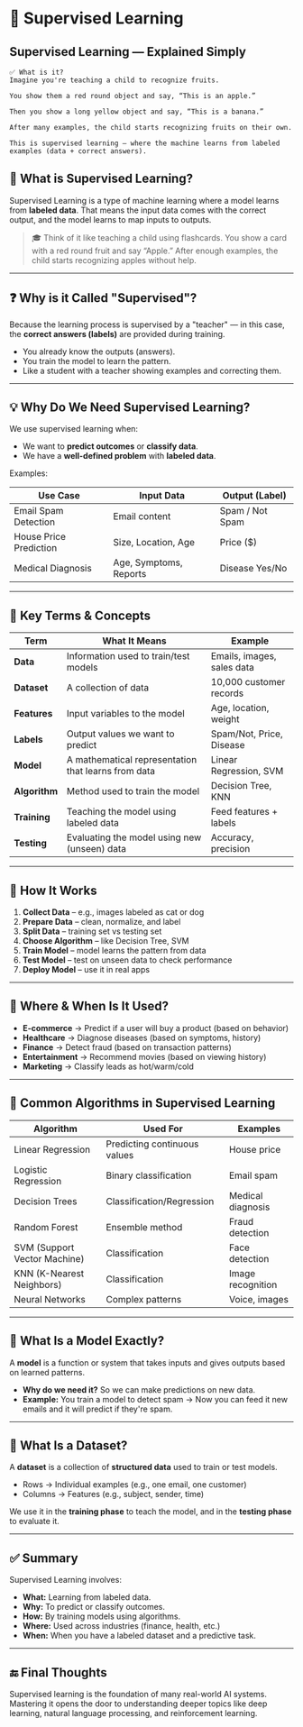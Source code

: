# 🧠 Supervised Learning

## Supervised Learning — Explained Simply
    ✅ What is it?
    Imagine you're teaching a child to recognize fruits.

    You show them a red round object and say, “This is an apple.”

    Then you show a long yellow object and say, “This is a banana.”

    After many examples, the child starts recognizing fruits on their own.

    This is supervised learning — where the machine learns from labeled examples (data + correct answers).

## 📘 What is Supervised Learning?

Supervised Learning is a type of machine learning where a model learns from **labeled data**. That means the input data comes with the correct output, and the model learns to map inputs to outputs.

> 🎓 Think of it like teaching a child using flashcards. You show a card with a red round fruit and say “Apple.” After enough examples, the child starts recognizing apples without help.

---

## ❓ Why is it Called "Supervised"?

Because the learning process is supervised by a "teacher" — in this case, the **correct answers (labels)** are provided during training.

- You already know the outputs (answers).
- You train the model to learn the pattern.
- Like a student with a teacher showing examples and correcting them.

---

## 💡 Why Do We Need Supervised Learning?

We use supervised learning when:

- We want to **predict outcomes** or **classify data**.
- We have a **well-defined problem** with **labeled data**.

Examples:

| Use Case | Input Data | Output (Label) |
|----------|-------------|----------------|
| Email Spam Detection | Email content | Spam / Not Spam |
| House Price Prediction | Size, Location, Age | Price ($) |
| Medical Diagnosis | Age, Symptoms, Reports | Disease Yes/No |

---

## 🔧 Key Terms & Concepts

| Term | What It Means | Example |
|------|----------------|---------|
| **Data** | Information used to train/test models | Emails, images, sales data |
| **Dataset** | A collection of data | 10,000 customer records |
| **Features** | Input variables to the model | Age, location, weight |
| **Labels** | Output values we want to predict | Spam/Not, Price, Disease |
| **Model** | A mathematical representation that learns from data | Linear Regression, SVM |
| **Algorithm** | Method used to train the model | Decision Tree, KNN |
| **Training** | Teaching the model using labeled data | Feed features + labels |
| **Testing** | Evaluating the model using new (unseen) data | Accuracy, precision |

---

## 🔄 How It Works

1. **Collect Data** – e.g., images labeled as cat or dog
2. **Prepare Data** – clean, normalize, and label
3. **Split Data** – training set vs testing set
4. **Choose Algorithm** – like Decision Tree, SVM
5. **Train Model** – model learns the pattern from data
6. **Test Model** – test on unseen data to check performance
7. **Deploy Model** – use it in real apps

---

## 📍 Where & When Is It Used?

- **E-commerce** → Predict if a user will buy a product (based on behavior)
- **Healthcare** → Diagnose diseases (based on symptoms, history)
- **Finance** → Detect fraud (based on transaction patterns)
- **Entertainment** → Recommend movies (based on viewing history)
- **Marketing** → Classify leads as hot/warm/cold

---

## 🧠 Common Algorithms in Supervised Learning

| Algorithm | Used For | Examples |
|-----------|----------|----------|
| Linear Regression | Predicting continuous values | House price |
| Logistic Regression | Binary classification | Email spam |
| Decision Trees | Classification/Regression | Medical diagnosis |
| Random Forest | Ensemble method | Fraud detection |
| SVM (Support Vector Machine) | Classification | Face detection |
| KNN (K-Nearest Neighbors) | Classification | Image recognition |
| Neural Networks | Complex patterns | Voice, images |

---

## 🤖 What Is a Model Exactly?

A **model** is a function or system that takes inputs and gives outputs based on learned patterns.

- **Why do we need it?** So we can make predictions on new data.
- **Example:** You train a model to detect spam → Now you can feed it new emails and it will predict if they're spam.

---

## 📂 What Is a Dataset?

A **dataset** is a collection of **structured data** used to train or test models.

- Rows → Individual examples (e.g., one email, one customer)
- Columns → Features (e.g., subject, sender, time)

We use it in the **training phase** to teach the model, and in the **testing phase** to evaluate it.

---

## ✅ Summary

Supervised Learning involves:

- **What:** Learning from labeled data.
- **Why:** To predict or classify outcomes.
- **How:** By training models using algorithms.
- **Where:** Used across industries (finance, health, etc.)
- **When:** When you have a labeled dataset and a predictive task.

---

## 🔚 Final Thoughts

Supervised learning is the foundation of many real-world AI systems. Mastering it opens the door to understanding deeper topics like deep learning, natural language processing, and reinforcement learning.